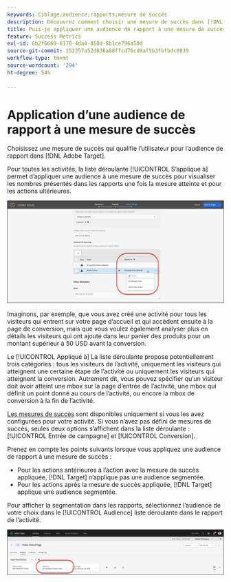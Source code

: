 ```yaml
---
keywords: Ciblage;audience;rapports;mesure de succès
description: Découvrez comment choisir une mesure de succès dans [!DNL Adobe Target] qui qualifie l’utilisateur pour l’audience de création de rapports.
title: Puis-je appliquer une audience de rapport à une mesure de succès ?
feature: Success Metrics
exl-id: 6b2f6669-6178-4da4-850d-8b1ce796a50d
source-git-commit: 152257a52d836a88ffcd76cd9af5b3fbfbdc0839
workflow-type: tm+mt
source-wordcount: '294'
ht-degree: 54%

---
```


# Application d’une audience de rapport à une mesure de succès

Choisissez une mesure de succès qui qualifie l’utilisateur pour l’audience de rapport dans [!DNL Adobe Target].

Pour toutes les activités, la liste déroulante [!UICONTROL S’applique à] permet d’appliquer une audience à une mesure de succès pour visualiser les nombres présentés dans les rapports une fois la mesure atteinte et pour les actions ultérieures.

![](assets/success_metric.png)

Imaginons, par exemple, que vous avez créé une activité pour tous les visiteurs qui entrent sur votre page d’accueil et qui accèdent ensuite à la page de conversion, mais que vous voulez également analyser plus en détails les visiteurs qui ont ajouté dans leur panier des produits pour un montant supérieur à 50 USD avant la conversion.

Le [!UICONTROL Appliqué à] La liste déroulante propose potentiellement trois catégories : tous les visiteurs de l’activité, uniquement les visiteurs qui atteignent une certaine étape de l’activité ou uniquement les visiteurs qui atteignent la conversion. Autrement dit, vous pouvez spécifier qu’un visiteur doit avoir atteint une mbox sur la page d’entrée de l’activité, une mbox qui définit un point donné au cours de l’activité, ou encore la mbox de conversion à la fin de l’activité.

[Les mesures de succès](/help/main/c-activities/r-success-metrics/success-metrics.md#reference_D011575C85DA48E989A244593D9B9924) sont disponibles uniquement si vous les avez configurées pour votre activité. Si vous n’avez pas défini de mesures de succès, seules deux options s’affichent dans la liste déroulante : [!UICONTROL Entrée de campagne] et [!UICONTROL Conversion].

Prenez en compte les points suivants lorsque vous appliquez une audience de rapport à une mesure de succès :

* Pour les actions antérieures à l’action avec la mesure de succès appliquée, [!DNL Target] n’applique pas une audience segmentée.
* Pour les actions après la mesure de succès appliquée, [!DNL Target] applique une audience segmentée.

Pour afficher la segmentation dans les rapports, sélectionnez l’audience de votre choix dans le [!UICONTROL Audience] liste déroulante dans le rapport de l’activité.

![](assets/reporting_audience_dropdown.png)
